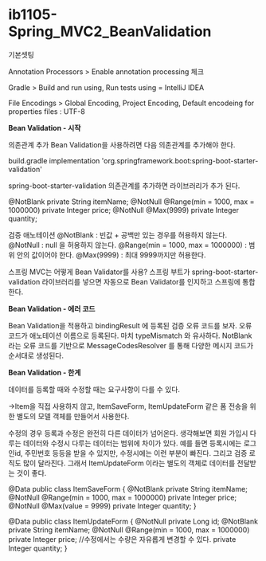 # ib1105-Spring_MVC2_BeanValidation

기본셋팅

Annotation Processors > Enable annotation processing 체크

Gradle > Build and run using, Run tests using = IntelliJ IDEA

File Encodings > Global Encoding, Project Encoding, Default encodeing for properties files : UTF-8

**Bean Validation - 시작**

의존관계 추가
Bean Validation을 사용하려면 다음 의존관계를 추가해야 한다.

build.gradle
implementation 'org.springframework.boot:spring-boot-starter-validation'

spring-boot-starter-validation 의존관계를 추가하면 라이브러리가 추가 된다.

@NotBlank
private String itemName;
@NotNull
@Range(min = 1000, max = 1000000)
private Integer price;
@NotNull
@Max(9999)
private Integer quantity;

검증 애노테이션
@NotBlank : 빈값 + 공백만 있는 경우를 허용하지 않는다.
@NotNull : null 을 허용하지 않는다.
@Range(min = 1000, max = 1000000) : 범위 안의 값이어야 한다.
@Max(9999) : 최대 9999까지만 허용한다.

스프링 MVC는 어떻게 Bean Validator를 사용?
스프링 부트가 spring-boot-starter-validation 라이브러리를 넣으면 자동으로 Bean Validator를 인지하고 스프링에 통합한다.

**Bean Validation - 에러 코드**

Bean Validation을 적용하고 bindingResult 에 등록된 검증 오류 코드를 보자.
오류 코드가 애노테이션 이름으로 등록된다. 마치 typeMismatch 와 유사하다.
NotBlank 라는 오류 코드를 기반으로 MessageCodesResolver 를 통해 다양한 메시지 코드가 순서대로 생성된다.

**Bean Validation - 한계**

데이터를 등록할 때와 수정할 때는 요구사항이 다를 수 있다.

->Item을 직접 사용하지 않고, ItemSaveForm, ItemUpdateForm 같은 폼 전송을 위한 별도의 모델 객체를 만들어서 사용한다.

수정의 경우 등록과 수정은 완전히 다른 데이터가 넘어온다. 생각해보면 회원 가입시 다루는 데이터와 수정시 다루는 데이터는 범위에 차이가 있다. 예를 들면 등록시에는 로그인id, 주민번호 등등을 받을 수 있지만, 수정시에는 이런 부분이 빠진다. 그리고 검증 로직도 많이 달라진다. 그래서 ItemUpdateForm 이라는 별도의 객체로 데이터를 전달받는 것이 좋다.

@Data
public class ItemSaveForm {
@NotBlank
private String itemName;
@NotNull
@Range(min = 1000, max = 1000000)
private Integer price;
@NotNull
@Max(value = 9999)
private Integer quantity;
}

@Data
public class ItemUpdateForm {
@NotNull
private Long id;
@NotBlank
private String itemName;
@NotNull
@Range(min = 1000, max = 1000000)
private Integer price;
//수정에서는 수량은 자유롭게 변경할 수 있다.
private Integer quantity;
}
